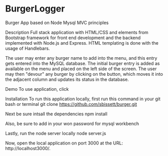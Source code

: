 # BurgerLogger
Burger App based on Node Mysql MVC principles

Description
Full stack application with HTML/CSS and elements from Bootstrap framework for front end development and the backend implemented with Node.js and Express. HTML templating is done with the usage of Handlebars.

The user may enter any burger name to add into the menu, and this entry gets entered into the MySQL database. The initial burger entry is added as available on the menu and placed on the left side of the screen. The user may then "devour" any burger by clicking on the button, which moves it into the adjacent column and updates its status in the database.

Demo
To use application, click 



Installation
To run this application locally, first run this command in your git bash or terminal
git clone https://github.com/sbissett/burger.git

Next be sure intsall the dependencies
npm install

Also, be sure to add in your won password for mysql workbench

Lastly, run the node server locally
node server.js

Now, open the local application on port 3000 at the URL: http://localhost3000/.







